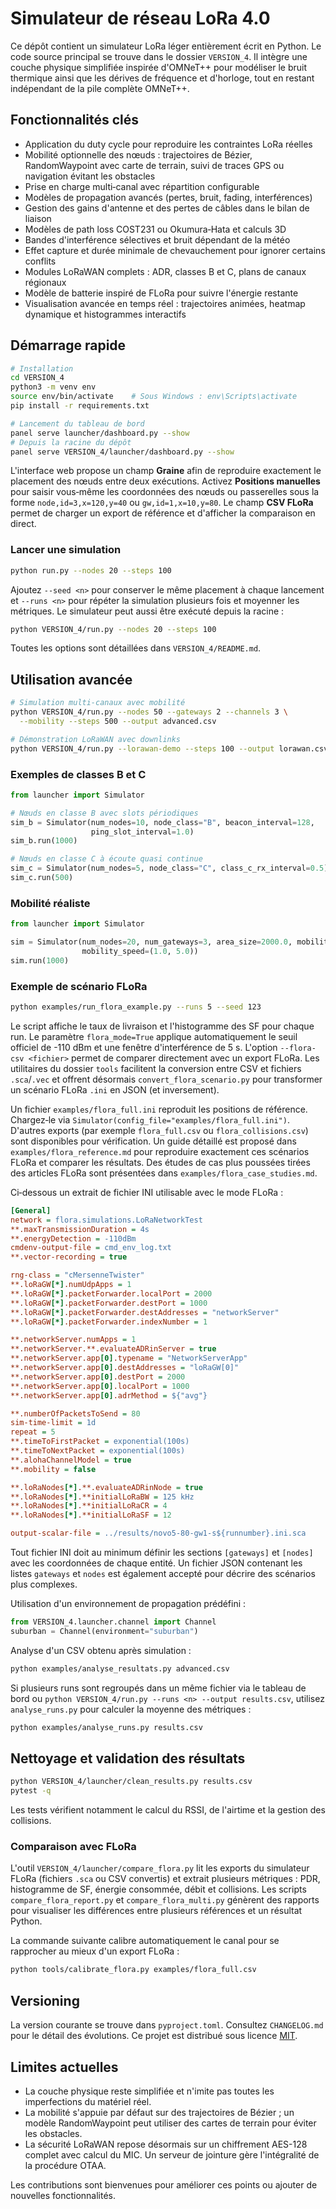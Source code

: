 # Simulateur de réseau LoRa 4.0

Ce dépôt contient un simulateur LoRa léger entièrement écrit en Python. Le code
source principal se trouve dans le dossier `VERSION_4`. Il intègre une couche
physique simplifiée inspirée d'OMNeT++ pour modéliser le bruit thermique ainsi
que les dérives de fréquence et d'horloge, tout en restant indépendant de la
pile complète OMNeT++.

## Fonctionnalités clés

- Application du duty cycle pour reproduire les contraintes LoRa réelles
- Mobilité optionnelle des nœuds : trajectoires de Bézier, RandomWaypoint avec
  carte de terrain, suivi de traces GPS ou navigation évitant les obstacles
- Prise en charge multi‑canal avec répartition configurable
- Modèles de propagation avancés (pertes, bruit, fading, interférences)
- Gestion des gains d'antenne et des pertes de câbles dans le bilan de liaison
- Modèles de path loss COST231 ou Okumura‑Hata et calculs 3D
- Bandes d'interférence sélectives et bruit dépendant de la météo
- Effet capture et durée minimale de chevauchement pour ignorer certains conflits
- Modules LoRaWAN complets : ADR, classes B et C, plans de canaux régionaux
- Modèle de batterie inspiré de FLoRa pour suivre l'énergie restante
- Visualisation avancée en temps réel : trajectoires animées, heatmap dynamique et histogrammes interactifs

## Démarrage rapide

```bash
# Installation
cd VERSION_4
python3 -m venv env
source env/bin/activate    # Sous Windows : env\Scripts\activate
pip install -r requirements.txt

# Lancement du tableau de bord
panel serve launcher/dashboard.py --show
# Depuis la racine du dépôt
panel serve VERSION_4/launcher/dashboard.py --show
```

L'interface web propose un champ **Graine** afin de reproduire exactement le
placement des nœuds entre deux exécutions. Activez **Positions manuelles** pour
saisir vous‑même les coordonnées des nœuds ou passerelles sous la forme
`node,id=3,x=120,y=40` ou `gw,id=1,x=10,y=80`. Le champ **CSV FLoRa** permet de
charger un export de référence et d'afficher la comparaison en direct.

### Lancer une simulation

```bash
python run.py --nodes 20 --steps 100
```

Ajoutez `--seed <n>` pour conserver le même placement à chaque lancement et
`--runs <n>` pour répéter la simulation plusieurs fois et moyenner les
métriques. Le simulateur peut aussi être exécuté depuis la racine :

```bash
python VERSION_4/run.py --nodes 20 --steps 100
```

Toutes les options sont détaillées dans `VERSION_4/README.md`.

## Utilisation avancée

```bash
# Simulation multi‑canaux avec mobilité
python VERSION_4/run.py --nodes 50 --gateways 2 --channels 3 \
  --mobility --steps 500 --output advanced.csv

# Démonstration LoRaWAN avec downlinks
python VERSION_4/run.py --lorawan-demo --steps 100 --output lorawan.csv
```

### Exemples de classes B et C

```python
from launcher import Simulator

# Nœuds en classe B avec slots périodiques
sim_b = Simulator(num_nodes=10, node_class="B", beacon_interval=128,
                  ping_slot_interval=1.0)
sim_b.run(1000)

# Nœuds en classe C à écoute quasi continue
sim_c = Simulator(num_nodes=5, node_class="C", class_c_rx_interval=0.5)
sim_c.run(500)
```

### Mobilité réaliste

```python
from launcher import Simulator

sim = Simulator(num_nodes=20, num_gateways=3, area_size=2000.0, mobility=True,
                mobility_speed=(1.0, 5.0))
sim.run(1000)
```

### Exemple de scénario FLoRa

```bash
python examples/run_flora_example.py --runs 5 --seed 123
```

Le script affiche le taux de livraison et l'histogramme des SF pour chaque run.
Le paramètre `flora_mode=True` applique automatiquement le seuil officiel de
-110 dBm et une fenêtre d'interférence de 5 s. L'option `--flora-csv <fichier>`
permet de comparer directement avec un export FLoRa. Les utilitaires du dossier
`tools` facilitent la conversion entre CSV et fichiers `.sca`/`.vec` et offrent
désormais `convert_flora_scenario.py` pour transformer un scénario FLoRa `.ini`
en JSON (et inversement).

Un fichier `examples/flora_full.ini` reproduit les positions de référence.
Chargez‑le via `Simulator(config_file="examples/flora_full.ini")`. D'autres
exports (par exemple `flora_full.csv` ou `flora_collisions.csv`) sont disponibles
pour vérification.
Un guide détaillé est proposé dans `examples/flora_reference.md` pour
reproduire exactement ces scénarios FLoRa et comparer les résultats.
Des études de cas plus poussées tirées des articles FLoRa sont présentées dans
`examples/flora_case_studies.md`.

Ci‑dessous un extrait de fichier INI utilisable avec le mode FLoRa :

```ini
[General]
network = flora.simulations.LoRaNetworkTest
**.maxTransmissionDuration = 4s
**.energyDetection = -110dBm
cmdenv-output-file = cmd_env_log.txt
**.vector-recording = true

rng-class = "cMersenneTwister"
**.loRaGW[*].numUdpApps = 1
**.loRaGW[*].packetForwarder.localPort = 2000
**.loRaGW[*].packetForwarder.destPort = 1000
**.loRaGW[*].packetForwarder.destAddresses = "networkServer"
**.loRaGW[*].packetForwarder.indexNumber = 1

**.networkServer.numApps = 1
**.networkServer.**.evaluateADRinServer = true
**.networkServer.app[0].typename = "NetworkServerApp"
**.networkServer.app[0].destAddresses = "loRaGW[0]"
**.networkServer.app[0].destPort = 2000
**.networkServer.app[0].localPort = 1000
**.networkServer.app[0].adrMethod = ${"avg"}

**.numberOfPacketsToSend = 80
sim-time-limit = 1d
repeat = 5
**.timeToFirstPacket = exponential(100s)
**.timeToNextPacket = exponential(100s)
**.alohaChannelModel = true
**.mobility = false

**.loRaNodes[*].**.evaluateADRinNode = true
**.loRaNodes[*].**initialLoRaBW = 125 kHz
**.loRaNodes[*].**initialLoRaCR = 4
**.loRaNodes[*].**initialLoRaSF = 12

output-scalar-file = ../results/novo5-80-gw1-s${runnumber}.ini.sca
```

Tout fichier INI doit au minimum définir les sections `[gateways]` et `[nodes]`
avec les coordonnées de chaque entité. Un fichier JSON contenant les listes
`gateways` et `nodes` est également accepté pour décrire des scénarios plus
complexes.

Utilisation d'un environnement de propagation prédéfini :

```python
from VERSION_4.launcher.channel import Channel
suburban = Channel(environment="suburban")
```

Analyse d'un CSV obtenu après simulation :

```bash
python examples/analyse_resultats.py advanced.csv
```

Si plusieurs runs sont regroupés dans un même fichier via le tableau de bord ou
`python VERSION_4/run.py --runs <n> --output results.csv`, utilisez
`analyse_runs.py` pour calculer la moyenne des métriques :

```bash
python examples/analyse_runs.py results.csv
```

## Nettoyage et validation des résultats

```bash
python VERSION_4/launcher/clean_results.py results.csv
pytest -q
```

Les tests vérifient notamment le calcul du RSSI, de l'airtime et la gestion des
collisions.

### Comparaison avec FLoRa

L'outil `VERSION_4/launcher/compare_flora.py` lit les exports du simulateur
FLoRa (fichiers `.sca` ou CSV convertis) et extrait plusieurs métriques : PDR,
histogramme de SF, énergie consommée, débit et collisions. Les scripts
`compare_flora_report.py` et `compare_flora_multi.py` génèrent des rapports pour
visualiser les différences entre plusieurs références et un résultat Python.

La commande suivante calibre automatiquement le canal pour se rapprocher au
mieux d'un export FLoRa :

```bash
python tools/calibrate_flora.py examples/flora_full.csv
```

## Versioning

La version courante se trouve dans `pyproject.toml`. Consultez `CHANGELOG.md`
pour le détail des évolutions. Ce projet est distribué sous licence
[MIT](LICENSE).

## Limites actuelles

- La couche physique reste simplifiée et n'imite pas toutes les imperfections du
  matériel réel.
- La mobilité s'appuie par défaut sur des trajectoires de Bézier ; un modèle
  RandomWaypoint peut utiliser des cartes de terrain pour éviter les obstacles.
- La sécurité LoRaWAN repose désormais sur un chiffrement AES-128 complet avec calcul du MIC. Un serveur de jointure gère l'intégralité de la procédure OTAA.

Les contributions sont bienvenues pour améliorer ces points ou ajouter de
nouvelles fonctionnalités.
